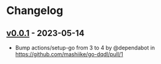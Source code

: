 # Changelog

## [v0.0.1](https://github.com/mashiike/go-dqdl/commits/v0.0.1) - 2023-05-14
- Bump actions/setup-go from 3 to 4 by @dependabot in https://github.com/mashiike/go-dqdl/pull/1

